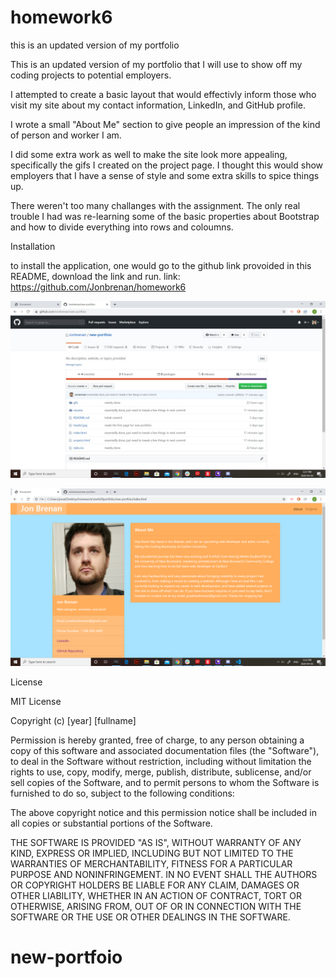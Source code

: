 # homework6
this is an updated version of my portfolio


This is an updated version of my portfolio that I will use to show off my coding projects to potential employers.

I attempted to create a basic layout that would effectivly inform those who visit my site about my contact information, LinkedIn, and GitHub profile.

I wrote a small "About Me" section to give people an impression of the kind of person and worker I am.

I did some extra work as well to make the site look more appealing, specifically the gifs I created on the project page. I thought
this would show employers that I have a sense of style and some extra skills to spice things up.

There weren't too many challanges with the assignment. The only real trouble I had was re-learning some of the basic properties about
Bootstrap and how to divide everything into rows and coloumns.





Installation

to install the application, one would go to the github link provoided in this README, download the link and run.
link: https://github.com/Jonbrenan/homework6

![This is what the user will see when they open the website!](gifs/portfoliodiv.jpg)

![Picture of applicatipon!](gifs/mainpage.png)


License


MIT License

Copyright (c) [year] [fullname]

Permission is hereby granted, free of charge, to any person obtaining a copy
of this software and associated documentation files (the "Software"), to deal
in the Software without restriction, including without limitation the rights
to use, copy, modify, merge, publish, distribute, sublicense, and/or sell
copies of the Software, and to permit persons to whom the Software is
furnished to do so, subject to the following conditions:

The above copyright notice and this permission notice shall be included in all
copies or substantial portions of the Software.

THE SOFTWARE IS PROVIDED "AS IS", WITHOUT WARRANTY OF ANY KIND, EXPRESS OR
IMPLIED, INCLUDING BUT NOT LIMITED TO THE WARRANTIES OF MERCHANTABILITY,
FITNESS FOR A PARTICULAR PURPOSE AND NONINFRINGEMENT. IN NO EVENT SHALL THE
AUTHORS OR COPYRIGHT HOLDERS BE LIABLE FOR ANY CLAIM, DAMAGES OR OTHER
LIABILITY, WHETHER IN AN ACTION OF CONTRACT, TORT OR OTHERWISE, ARISING FROM,
OUT OF OR IN CONNECTION WITH THE SOFTWARE OR THE USE OR OTHER DEALINGS IN THE
SOFTWARE.






# new-portfoio